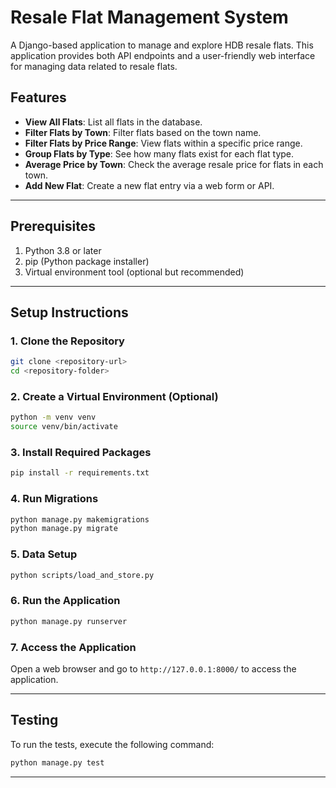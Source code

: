 # Resale Flat Management System

A Django-based application to manage and explore HDB resale flats. This application provides both API endpoints and a user-friendly web interface for managing data related to resale flats.

## **Features**

- **View All Flats**: List all flats in the database.
- **Filter Flats by Town**: Filter flats based on the town name.
- **Filter Flats by Price Range**: View flats within a specific price range.
- **Group Flats by Type**: See how many flats exist for each flat type.
- **Average Price by Town**: Check the average resale price for flats in each town.
- **Add New Flat**: Create a new flat entry via a web form or API.

---

## **Prerequisites**

1. Python 3.8 or later
2. pip (Python package installer)
3. Virtual environment tool (optional but recommended)

---

## **Setup Instructions**

### **1. Clone the Repository**

```bash
git clone <repository-url>
cd <repository-folder>
```

### **2. Create a Virtual Environment (Optional)**

```bash
python -m venv venv
source venv/bin/activate
```

### **3. Install Required Packages**

```bash
pip install -r requirements.txt
```

### **4. Run Migrations**

```bash
python manage.py makemigrations
python manage.py migrate
```

### **5. Data Setup**

```bash
python scripts/load_and_store.py
```

### **6. Run the Application**

```bash
python manage.py runserver
```

### **7. Access the Application**

Open a web browser and go to `http://127.0.0.1:8000/` to access the application.

---

## **Testing**

To run the tests, execute the following command:

```bash
python manage.py test
```

---
